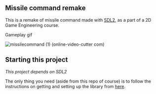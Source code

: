## Missile command remake

This is a remake of missile command made with [SDL2](https://www.libsdl.org/), as a part of a 2D Game Engineering course.

Gameplay gif

![missilecommand (1) (online-video-cutter com)](https://user-images.githubusercontent.com/28543909/66530331-536b8600-ead5-11e9-83c1-075c0d9619ee.gif)

## Starting this project

_This project depends on SDL2_

The only thing you need (aside from this repo of course) is to follow the instructions on getting and setting up the library from [here](https://wiki.libsdl.org/Installation).
